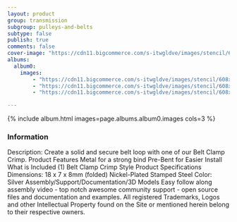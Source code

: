 ```yaml
---
layout: product
group: transmission
subgroup: pulleys-and-belts
subtype: false
publish: true
comments: false
cover-image: "https://cdn11.bigcommerce.com/s-itwgldve/images/stencil/608x608/products/150/3676/belt_clamp_crimo_style__51355.1675310604.png?c=2"
albums:
  album0:
    images:
        - "https://cdn11.bigcommerce.com/s-itwgldve/images/stencil/608x608/products/150/3676/belt_clamp_crimo_style__51355.1675310604.png?c=2"
        - "https://cdn11.bigcommerce.com/s-itwgldve/images/stencil/608x608/products/150/3675/belt_clamp_crimp_style__2__17169.1675310604.png?c=2"
        - "https://cdn11.bigcommerce.com/s-itwgldve/images/stencil/608x608/products/150/2396/beltcrimp_i_w_1__69355.1675310604.png?c=2"

---
```


{% include album.html images=page.albums.album0.images cols=3 %}

### Information

Description:
 Create a solid and secure belt loop with one of our Belt Clamp Crimp. Product Features   Metal for a strong bind Pre-Bent for Easier Install What is Included  (1) Belt Clamp Crimp Style Product Specifications  Dimensions: 18 x 7 x 8mm (folded) Nickel-Plated Stamped Steel Color: Silver   Assembly/Support/Documentation/3D Models   Easy follow along assembly video - top notch awesome community support - open source files and documentation and examples. All registered Trademarks, Logos and other Intellectual Property found on the Site or mentioned herein belong to their respective owners.  

